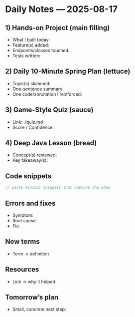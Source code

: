 # Daily Notes — 2025-08-17

## 1) Hands-on Project (main filling)
- What I built today:
- Feature(s) added:
- Endpoints/classes touched:
- Tests written:

## 2) Daily 10-Minute Spring Plan (lettuce)
- Topic(s) skimmed:
- One-sentence summary:
- One code/annotation I reinforced:

## 3) Game-Style Quiz (sauce)
- Link: ./quiz.md
- Score / Confidence:

## 4) Deep Java Lesson (bread)
- Concept(s) reviewed:
- Key takeaway(s):

## Code snippets
```java
// paste minimal snippets that capture the idea
```

## Errors and fixes
- Symptom:
- Root cause:
- Fix:

## New terms
- Term → definition

## Resources
- Link → why it helped

## Tomorrow’s plan
- Small, concrete next step: